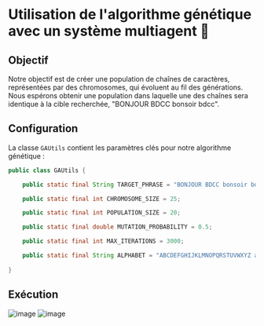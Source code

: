 # Utilisation de l'algorithme génétique avec un système multiagent 🌱

## Objectif

Notre objectif est de créer une population de chaînes de caractères, représentées par des chromosomes, qui évoluent au fil des générations. Nous espérons obtenir une population dans laquelle une des chaînes sera identique à la cible recherchée, "BONJOUR BDCC bonsoir bdcc".

## Configuration

La classe `GAUtils` contient les paramètres clés pour notre algorithme génétique :

```java
public class GAUtils {

    public static final String TARGET_PHRASE = "BONJOUR BDCC bonsoir bdcc";

    public static final int CHROMOSOME_SIZE = 25;

    public static final int POPULATION_SIZE = 20;

    public static final double MUTATION_PROBABILITY = 0.5;

    public static final int MAX_ITERATIONS = 3000;

    public static final String ALPHABET = "ABCDEFGHIJKLMNOPQRSTUVWXYZ abcdefghijklmnopqrstuvwxyz";
    
}
```
## Exécution
![image](https://github.com/Mansouri-Anas/MultiAgentSystemForGeneticAlgorithm/assets/106403012/79a50787-c6a7-4b4e-aad4-29c2ac0f6fb5)
![image](https://github.com/Mansouri-Anas/MultiAgentSystemForGeneticAlgorithm/assets/106403012/cc9e9b41-c5af-47ed-b060-593dd10588ac)
